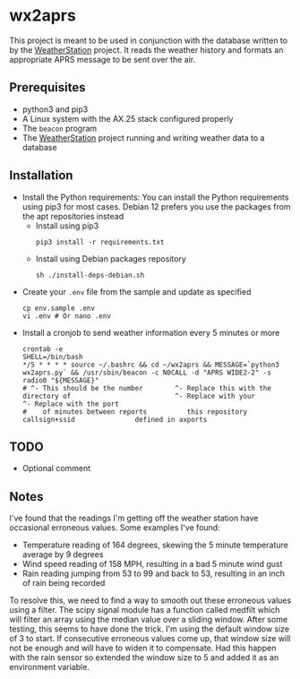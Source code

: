 # wx2aprs
This project is meant to be used in conjunction with the database written to by the [WeatherStation](https://github.com/mjlocat/WeatherStation) project. It reads the weather history and formats an appropriate APRS message to be sent over the air.

## Prerequisites

* python3 and pip3
* A Linux system with the AX.25 stack configured properly
* The `beacon` program
* The [WeatherStation](https://github.com/mjlocat/WeatherStation) project running and writing weather data to a database

## Installation

* Install the Python requirements: You can install the Python requirements using pip3 for most cases. Debian 12 prefers you use the packages from the apt repositories instead
  * Install using pip3
    ``` shell
    pip3 install -r requirements.txt
    ```
  * Install using Debian packages repository
    ``` shell
    sh ./install-deps-debian.sh
    ```
* Create your `.env` file from the sample and update as specified
  ``` shell
  cp env.sample .env
  vi .env # Or nano .env
  ```
* Install a cronjob to send weather information every 5 minutes or more
  ``` shell
  crontab -e
  SHELL=/bin/bash
  */5 * * * * source ~/.bashrc && cd ~/wx2aprs && MESSAGE=`python3 wx2aprs.py` && /usr/sbin/beacon -c N0CALL -d "APRS WIDE2-2" -s radio0 "${MESSAGE}"
  # ^- This should be the number        ^- Replace this with the directory of                          ^- Replace with your        ^- Replace with the port
  #    of minutes between reports          this repository                                                callsign+ssid               defined in axports
  ```

## TODO

* Optional comment

## Notes

I've found that the readings I'm getting off the weather station have occasional erroneous values. Some examples I've found:

* Temperature reading of 164 degrees, skewing the 5 minute temperature average by 9 degrees
* Wind speed reading of 158 MPH, resulting in a bad 5 minute wind gust
* Rain reading jumping from 53 to 99 and back to 53, resulting in an inch of rain being recorded

To resolve this, we need to find a way to smooth out these erroneous values using a filter. The scipy signal module has a function called medfilt which will filter an array using the median value over a sliding window. After some testing, this seems to have done the trick. I'm using the default window size of 3 to start. If consecutive erroneous values come up, that window size will not be enough and will have to widen it to compensate. Had this happen with the rain sensor so extended the window size to 5 and added it as an environment variable.
